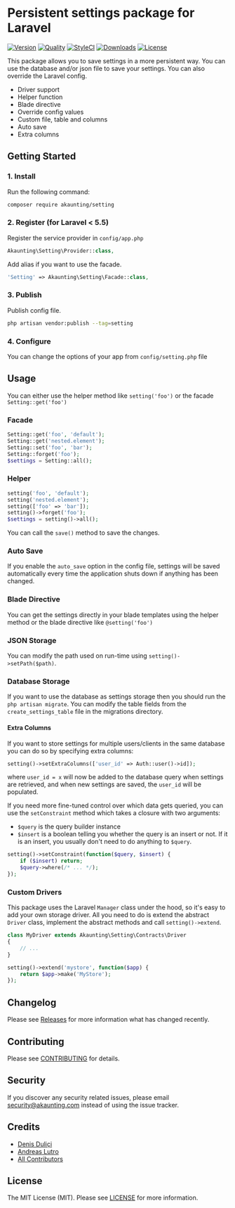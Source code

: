 # Persistent settings package for Laravel

[![Version](https://poser.pugx.org/akaunting/setting/v/stable.svg)](https://github.com/akaunting/setting/releases)
[![Quality](https://scrutinizer-ci.com/g/akaunting/setting/badges/quality-score.png?b=master)](https://scrutinizer-ci.com/g/akaunting/setting)
[![StyleCI](https://styleci.io/repos/95012030/shield?style=flat&branch=master)](https://styleci.io/repos/95012030)
[![Downloads](https://poser.pugx.org/akaunting/setting/d/total.svg)](https://github.com/akaunting/setting)
[![License](https://poser.pugx.org/akaunting/setting/license.svg)](LICENSE.md)

This package allows you to save settings in a more persistent way. You can use the database and/or json file to save your settings. You can also override the Laravel config.

* Driver support
* Helper function
* Blade directive
* Override config values
* Custom file, table and columns
* Auto save
* Extra columns

## Getting Started

### 1. Install

Run the following command:

```bash
composer require akaunting/setting
```

### 2. Register (for Laravel < 5.5)

Register the service provider in `config/app.php`

```php
Akaunting\Setting\Provider::class,
```

Add alias if you want to use the facade.

```php
'Setting' => Akaunting\Setting\Facade::class,
```

### 3. Publish

Publish config file.

```bash
php artisan vendor:publish --tag=setting
```


### 4. Configure

You can change the options of your app from `config/setting.php` file

## Usage

You can either use the helper method like `setting('foo')` or the facade `Setting::get('foo')`

### Facade

```php
Setting::get('foo', 'default');
Setting::get('nested.element');
Setting::set('foo', 'bar');
Setting::forget('foo');
$settings = Setting::all();
```

### Helper

```php
setting('foo', 'default');
setting('nested.element');
setting(['foo' => 'bar']);
setting()->forget('foo');
$settings = setting()->all();
```

You can call the  `save()` method to save the changes.

### Auto Save

If you enable the `auto_save` option in the config file, settings will be saved automatically every time the application shuts down if anything has been changed.

### Blade Directive

You can get the settings directly in your blade templates using the helper method or the blade directive like `@setting('foo')`

### JSON Storage

You can modify the path used on run-time using `setting()->setPath($path)`.

### Database Storage

If you want to use the database as settings storage then you should run the `php artisan migrate`. You can modify the table fields from the `create_settings_table` file in the migrations directory.

#### Extra Columns

If you want to store settings for multiple users/clients in the same database you can do so by specifying extra columns:

```php
setting()->setExtraColumns(['user_id' => Auth::user()->id]);
```

where `user_id = x` will now be added to the database query when settings are retrieved, and when new settings are saved, the `user_id` will be populated.

If you need more fine-tuned control over which data gets queried, you can use the `setConstraint` method which takes a closure with two arguments:

- `$query` is the query builder instance
- `$insert` is a boolean telling you whether the query is an insert or not. If it is an insert, you usually don't need to do anything to `$query`.

```php
setting()->setConstraint(function($query, $insert) {
	if ($insert) return;
	$query->where(/* ... */);
});
```

### Custom Drivers

This package uses the Laravel `Manager` class under the hood, so it's easy to add your own storage driver. All you need to do is extend the abstract `Driver` class, implement the abstract methods and call `setting()->extend`.

```php
class MyDriver extends Akaunting\Setting\Contracts\Driver
{
	// ...
}

setting()->extend('mystore', function($app) {
	return $app->make('MyStore');
});
```

## Changelog

Please see [Releases](../../releases) for more information what has changed recently.

## Contributing

Please see [CONTRIBUTING](CONTRIBUTING.md) for details.

## Security

If you discover any security related issues, please email security@akaunting.com instead of using the issue tracker.

## Credits

- [Denis Duliçi](https://github.com/denisdulici)
- [Andreas Lutro](https://github.com/anlutro)
- [All Contributors](../../contributors)

## License

The MIT License (MIT). Please see [LICENSE](LICENSE.md) for more information.

